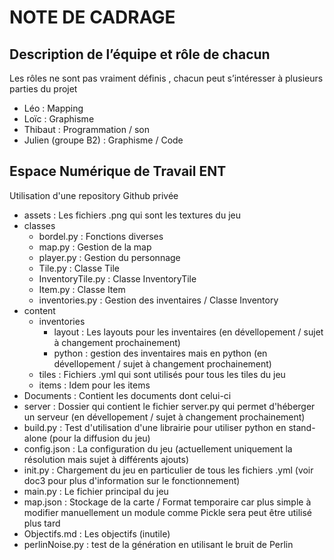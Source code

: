 # NOTE DE CADRAGE 

## Description de l’équipe et rôle de chacun
Les rôles ne sont pas vraiment définis , chacun peut s’intéresser à plusieurs parties du projet
- Léo : Mapping
- Loïc : Graphisme
- Thibaut : Programmation / son
- Julien (groupe B2) : Graphisme / Code
## Espace Numérique de Travail ENT
Utilisation d'une repository Github privée
- assets : Les fichiers .png qui sont les textures du jeu
- classes
  - bordel.py : Fonctions diverses
  - map.py : Gestion de la map
  - player.py : Gestion du personnage
  - Tile.py : Classe Tile
  - InventoryTile.py : Classe InventoryTile
  - Item.py : Classe Item
  - inventories.py : Gestion des inventaires / Classe Inventory
- content
  - inventories
    - layout : Les layouts pour les inventaires (en dévellopement / sujet à changement prochainement)
    - python : gestion des inventaires mais en python (en dévellopement / sujet à changement prochainement)
  - tiles : Fichiers .yml qui sont utilisés pour tous les tiles du jeu
  - items : Idem pour les items
- Documents : Contient les documents dont celui-ci
- server : Dossier qui contient le fichier server.py qui permet d'héberger un serveur (en dévellopement / sujet à changement prochainement)
- build.py : Test d'utilisation d'une librairie pour utiliser python en stand-alone (pour la diffusion du jeu)
- config.json : La configuration du jeu (actuellement uniquement la résolution mais sujet à différents ajouts)
- init.py : Chargement du jeu en particulier de tous les fichiers .yml (voir doc3 pour plus d'information sur le fonctionnement)
- main.py : Le fichier principal du jeu
- map.json : Stockage de la carte / Format temporaire car plus simple à modifier manuellement un module comme Pickle sera peut être utilisé plus tard
- Objectifs.md : Les objectifs (inutile)
- perlinNoise.py : test de la génération en utilisant le bruit de Perlin
